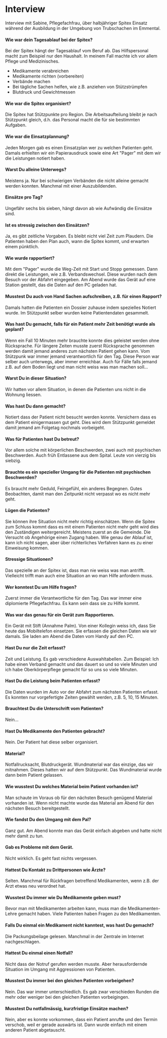 # Interview

Interview mit Sabine, Pflegefachfrau, über halbjähriger Spitex Einsatz während der Ausbildung in der Umgebung von Trubschachen im Emmental. 

#### Wie war dein Tagesablauf bei der Spitex?

Bei der Spitex hängt der Tagesablauf vom Beruf ab.
Das Hilfspersonal macht zum Beispiel nur den Haushalt.
In meinem Fall machte ich vor allem Pflege und Medizinisches.
* Medikamente verabreichen
* Medikamente richten (vorbereiten)
* Verbände machen
* Bei tägliche Sachen helfen, wie z.B. anziehen von Stützstrümpfen
* Blutdruck und Gewichtmessen

#### Wie war die Spitex organisiert?

Die Spitex hat Stützpunkte pro Region. Die Arbeitsaufteilung bleibt je nach Stützpunkt gleich, 
d.h. das Personal macht die für sie bestimmten Aufgaben.

#### Wie war die Einsatzplannung?

Jeden Morgen gab es einen Einsatzplan wer zu welchen Patienten geht.
Damals erhielten wir ein Papierausdruck sowie eine Art "Pager" mit dem wir die Leistungen notiert haben.

#### Warst Du alleine Unterwegs?

Meistens ja. Nur bei schwierigen Verbänden die nicht alleine gemacht werden konnten. Manchmal mit einer Auszubildenden.

#### Einsätze pro Tag?

Ungefähr sechs bis sieben, hängt davon ab wie Aufwändig die Einsätze sind.

#### Ist es stressig zwischen den Einsätzen?

Ja, es gibt zeitliche Vorgaben. Es bleibt nicht viel Zeit zum Plaudern. Die Patienten haben den Plan auch, wann die Spitex kommt, und erwarten einem pünktlich.

#### Wie wurde rapportiert?

Mit dem "Pager" wurde die Weg-Zeit mit Start und Stopp gemessen. Dann direkt die Leistungen, wie z.B. Verbandswechsel.
Diese wurden nach dem Besuch vor der Abfahrt eingegeben.
Am Abend wurde das Gerät auf eine Station gestellt, das die Daten auf den PC geladen hat.

#### Musstest Du auch von Hand Sachen aufschreiben, z.B. für einen Rapport?

Damals hatten die Patienten ein Dossier zuhause indem spezielles Notiert wurde. Im Stützpunkt selber wurden keine Patientendaten gesammelt.

#### Was hast Du gemacht, falls für ein Patient mehr Zeit benötigt wurde als geplant?

Wenn ein Fall 10 Minuten mehr brauchte konnte dies geleistet werden ohne Rücksprache. Für längere Zeiten musste zuerst Rücksprache genommen werden damit jemand anderes zum nächsten Patient gehen kann.
Vom Stützpunk war immer jemand verantwortlich für den Tag. Diese Person war selber auch unterwegs, aber immer erreichbar. Auch für Fälle falls jemand z.B. auf dem Boden liegt und man nicht weiss was man machen soll...

#### Warst Du in dieser Situation?

Wir hatten vor allem Situation, in denen die Patienten uns nicht in die Wohnung liessen.

#### Was hast Du dann gemacht?

Notiert dass der Patient nicht besucht werden konnte. Versichern dass es dem Patient einigermassen gut geht.
Dies wird dem Stützpunkt gemeldet damit jemand am Folgetag nochmals vorbeigeht.

#### Was für Patienten hast Du betreut?

Vor allem solche mit körperlichen Beschwerden, zwei auch mit psychischen Beschwerden. Auch früh Entlassene aus dem Spital. Leute von vierzig bis siebzig.

#### Brauchte es ein spezieller Umgang für die Patienten mit psychischen Beschwerden?

Es braucht mehr Geduld, Feingefühl, ein anderes Begegnen. Gutes Beobachten, damit man den Zeitpunkt nicht verpasst wo es nicht mehr geht.

#### Lügen die Patienten?

Sie können ihre Situation nicht mehr richtig einschätzen. Wenn die Spitex zum Schluss kommt dass es mit einem Patienten nicht mehr geht wird dies den Zuständigen weitergereicht.
Meistens zuerst an die Gemeinde. Die Versucht ob Angehörige einen Zugang haben. Wie genau der Ablauf ist, kann ich nicht sagen, aber über richterliches Verfahren kann es zu einer Einweisung kommen.

#### Stressige Situationen?

Das spezielle an der Spitex ist, dass man nie weiss was man antrifft. Vielleicht trifft man auch eine Situation an wo man Hilfe anfordern muss.

#### Wer konntest Du um Hilfe fragen?

Zuerst immer die Verantwortliche für den Tag. Das war immer eine diplomierte Pflegefachfrau. Es kann sein dass sie zu Hilfe kommt.

#### Was war das genau für ein Gerät zum Rapportieren.

Ein Gerät mit Stift (Annahme Palm). Von einer Kollegin weiss ich, dass Sie heute das Mobiltelefon einsetzen. Sie erfassen die gleichen Daten wie wir damals.
Sie laden am Abend die Daten vom Handy auf den PC.

#### Hast Du nur die Zeit erfasst?

Zeit und Leistung. Es gab verschiedene Auswahltabellen. Zum Beispiel: Ich habe einen Verband gemacht und das dauert so und so viele Minuten und ich habe Oberkörperpflege gemacht für so uns so viele Minuten.

#### Hast Du die Leistung beim Patienten erfasst?

Die Daten wurden im Auto vor der Abfahrt zum nächsten Patienten erfasst.
Es konnten nur vorgefertigte Zeiten gewählt werden, z.B. 5, 10, 15 Minuten.

#### Brauchtest Du die Unterschrift vom Patienten?

Nein...

#### Hast Du Medikamente den Patienten gebracht?

Nein. Der Patient hat diese selber organisiert.

#### Material?

Notfallrucksacht, Blutdruckgerät. Wundmaterial war das einzige, das wir mitnahmen. Dieses hatten wir auf dem Stützpunkt.
Das Wundmaterial wurde dann beim Patient gelassen.

#### Wie wusstest Du welches Material beim Patient vorhanden ist?

Man schaute im Voraus ob für den nächsten Besuch genügend Material vorhanden ist. Wenn nicht machte wurde das Material am Abend für den nächsten Besuch bereitgestellt.

#### Wie fandst Du den Umgang mit dem Pal?

Ganz gut. Am Abend konnte man das Gerät einfach abgeben und hatte nicht mehr damit zu tun.

#### Gab es Probleme mit dem Gerät.

Nicht wirklich. Es geht fast nichts vergessen.

#### Hattest Du Kontakt zu Drittpersonen wie Ärzte?

Selten. Manchmal für Rückfragen betreffend Medikamenten, wenn z.B. der Arzt etwas neu verordnet hat.

#### Wusstest Du immer wie Du Medikamente geben must?

Bevor man mit Medikamenten arbeiten kann, muss man die Medikamenten-Lehre gemacht haben. Viele Patienten haben Fragen zu den Medikamenten.

#### Falls Du einmal ein Medikament nicht kanntest, was hast Du gemacht?

Die Packungsbeilage gelesen. Manchmal in der Zentrale im Internet nachgeschlagen.

#### Hattest Du einmal einen Notfall?

Nicht dass der Notruf gerufen werden musste. Aber herausfordernde Situation im Umgang mit Aggressionen von Patienten.

#### Musstest Du immer bei den gleichen Patienten vorbeigehen?

Nein. Das war immer unterschiedlich. Es gab zwar verschieden Runden die mehr oder weniger bei den gleichen Patienten vorbeigingen.

#### Musstest Du notfallmässig, kurzfristige Einsätze machen?

Nein, aber es konnte vorkommen, dass ein Patient anrufte und den Termin verschob, weil er gerade auswärts ist. Dann wurde einfach mit einem anderen Patient abgetauscht.
